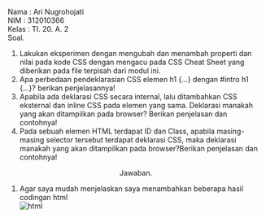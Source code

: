 Nama  : Ari Nugrohojati <br>
NIM   : 312010366 <br>
Kelas : TI. 20. A. 2 <br>
  Soal.
1. Lakukan eksperimen dengan mengubah dan menambah properti dan nilai pada kode CSS dengan mengacu pada CSS Cheat Sheet yang diberikan pada file terpisah dari modul ini.
2. Apa perbedaan pendeklarasian CSS elemen h1 {...} dengan #intro h1 {...}? berikan penjelasannya!
3. Apabila ada deklarasi CSS secara internal, lalu ditambahkan CSS eksternal dan inline CSS pada elemen yang sama. Deklarasi manakah yang akan ditampilkan pada browser? Berikan penjelasan dan contohnya!
4. Pada sebuah elemen HTML terdapat ID dan Class, apabila masing-masing selector tersebut terdapat deklarasi CSS, maka deklarasi manakah yang akan ditampilkan pada browser?Berikan penjelasan dan contohnya!
<p align="center">Jawaban.</p>

1. Agar saya mudah menjelaskan saya menambahkan beberapa hasil codingan html <br>
![html](https://user-images.githubusercontent.com/101261241/159152829-8c6b8507-b49d-40aa-bbf9-ab0c495983ab.PNG)
